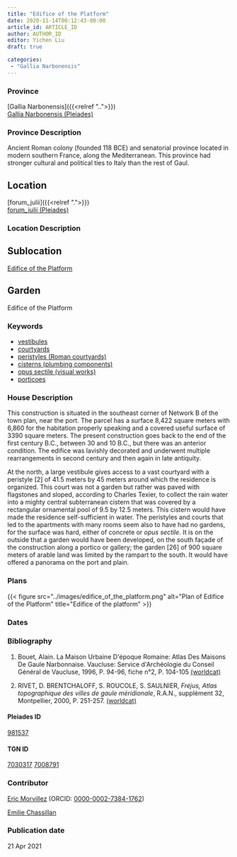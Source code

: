 ```yaml
---
title: "Edifice of the Platform"
date: 2020-11-14T00:12:43-00:00
article_id: ARTICLE_ID
author: AUTHOR_ID
editor: Yichen Liu
draft: true

categories:
 - "Gallia Narbonensis"
---
```


### Province

[Gallia Narbonensis]({{<relref "..">}}) \
[Gallia Narbonensis (Pleiades)](https://pleiades.stoa.org/places/981537)

### Province Description

Ancient Roman colony (founded 118 BCE) and senatorial province located in modern southern France, along the Mediterranean. This province had stronger cultural and political ties to Italy than the rest of Gaul.

## Location

[forum_julii]({{<relref ".">}}) \
[forum_julii (Pleiades)](https://pleiades.stoa.org/places/307416064)

### Location Description

<!--### Location Description-->

<!-- LEAVE THIS BLANK FOR NOW -->

## Sublocation

[Edifice of the Platform](#)

<!--### Sublocation Description-->

<!-- DESCRIPTION -->

## Garden

Edifice of the Platform



### Keywords
- [vestibules](http://vocab.getty.edu/page/aat/300083076)
- [courtyards](http://vocab.getty.edu/page/aat/300004095)
- [peristyles (Roman courtyards)](http://vocab.getty.edu/page/aat/300080971)
- [cisterns (plumbing components)](http://vocab.getty.edu/page/aat/300052558)
- [opus sectile (visual works)](http://vocab.getty.edu/page/aat/300254462)
- [porticoes](http://vocab.getty.edu/page/aat/300004145)


### House Description

This construction is situated in the southeast corner of Network B of the town plan, near the port. The parcel has a surface 8,422 square meters with 6,860 for the habitation properly speaking and a covered useful surface of 3390 square meters.  The present construction goes back to the end of the first century B.C., between 30 and 10 B.C., but there was an anterior condition. The edifice was lavishly decorated and underwent multiple rearrangements in second century and then again in late antiquity.  

At the north, a large vestibule gives access to a vast courtyard with a peristyle [2] of 41.5 meters by 45 meters around which the residence is organized. This court was not a garden but rather was paved with flagstones and sloped, according to Charles Texier, to collect the rain water into a mighty central subterranean cistern that was covered by a rectangular ornamental pool of 9.5 by 12.5 meters.  This cistern would have made the residence self-sufficient in water. The peristyles and courts that led to the apartments with many rooms seem also to have had no gardens, for the surface was hard, either of concrete or *opus sectile*.  It is on the outside that a garden would have been developed, on the south façade of the construction along a portico or gallery; the garden [26] of 900 square meters of arable land was limited by the rampart to the south.  It would have offered a panorama on the port and plain.




### Plans


{{< figure src="../images/edifice_of_the_platform.png" alt="Plan of Edifice of the Platform" title="Edifice of the platform" >}}


### Dates



### Bibliography

1. Bouet, Alain. La Maison Urbaine D'époque Romaine: Atlas Des Maisons De Gaule Narbonnaise. Vaucluse: Service d'Archéologie du Conseil Général de Vaucluse, 1996, P. 94-96, fiche n°2, P. 104-105 [(worldcat)](http://www.worldcat.org/oclc/919659882)

2. RIVET,  D.  BRENTCHALOFF,  S.  ROUCOLE,  S.  SAULNIER,  *Fréjus,  Atlas topographique  des  villes  de  gaule  méridionale*,  R.A.N.,  supplément  32,  Montpellier,  2000,  P. 251-257. [(worldcat)](http://www.worldcat.org/oclc/491603596)



#### Pleiades ID

[981537](https://pleiades.stoa.org/places/981537)

#### TGN ID

[7030317](http://vocab.getty.edu/page/tgn/7030317)
[7008791](http://vocab.getty.edu/page/tgn/7008791)

### Contributor

[Eric Morvillez](link) (ORCID: [0000-0002-7384-1762](https://orcid.org/0000-0002-7384-1762))

[Emilie Chassillan](link)
### Publication date


21 Apr 2021

<!--### Related articles-->

<!-- Links to other related articles. Leave blank for now -->